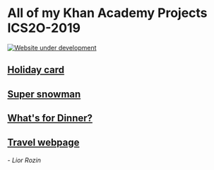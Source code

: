 # All of my Khan Academy Projects ICS2O-2019

[![Website under development](https://i.imgur.com/i2PS9YM.jpg)](https://zayatsoff.github.io/Winter2019ICS2OTermWork/.)

## [Holiday card](https://zayatsoff.github.io/Winter2019ICS2OTermWork/Holiday%20card/holiday_card.html)

## [Super snowman](https://www.khanacademy.org/hour-of-code/spin-off-of-project-super-snowman/5567474248351744)

## [What's for Dinner?](https://www.khanacademy.org/computer-programming/spin-off-of-project-whats-for-dinner/5015329878999040)

## [Travel webpage](https://www.khanacademy.org/computing/computer-programming/html-css/intro-to-css/pp/project-travel-webpage)


###### - Lior Rozin 
